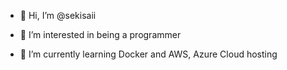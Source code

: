 - 👋 Hi, I’m @sekisaii
  
- 👀 I’m interested in being a programmer
  
- 🌱 I’m currently learning Docker and AWS, Azure Cloud hosting

<!---
sekisaii/sekisaii is a ✨ special ✨ repository because its `README.md` (this file) appears on your GitHub profile.
You can click the Preview link to take a look at your changes.
--->
